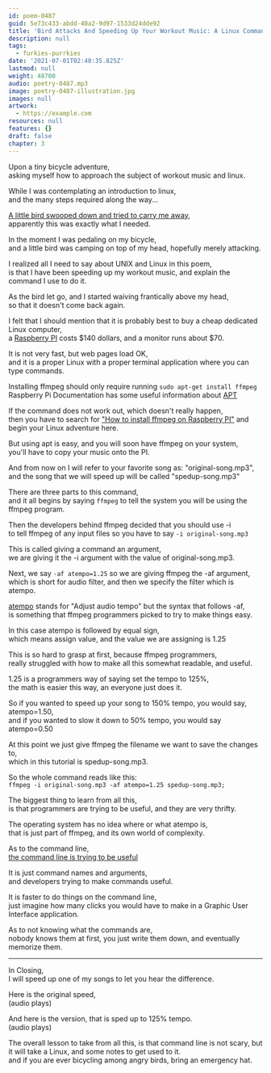 ```yaml
---
id: poem-0487
guid: 5e73c433-abdd-40a2-9d97-1533d24dde92
title: 'Bird Attacks And Speeding Up Your Workout Music: A Linux Command Line Tutorial'
description: null
tags:
  - furkies-purrkies
date: '2021-07-01T02:40:35.825Z'
lastmod: null
weight: 48700
audio: poetry-0487.mp3
image: poetry-0487-illustration.jpg
images: null
artwork:
  - https://example.com
resources: null
features: {}
draft: false
chapter: 3
---
```


Upon a tiny bicycle adventure,\
asking myself how to approach the subject of workout music and linux.

While I was contemplating an introduction to linux,\
and the many steps required along the way...

[A little bird swooped down and tried to carry me away](https://www.youtube.com/watch?v=gWGiWHwmhhc),\
apparently this was exactly what I needed.

In the moment I was pedaling on my bicycle,\
and a little bird was camping on top of my head, hopefully merely attacking.

I realized all I need to say about UNIX and Linux in this poem,\
is that I have been speeding up my workout music, and explain the command I use to do it.

As the bird let go, and I started waiving frantically above my head,\
so that it doesn't come back again.

I felt that I should mention that it is probably best to buy a cheap dedicated Linux computer,\
a [Raspberry PI](https://www.canakit.com/raspberry-pi-4-complete-starter-kit.html) costs $140 dollars, and a monitor runs about $70.

It is not very fast, but web pages load OK,\
and it is a proper Linux with a proper terminal application where you can type commands.

Installing ffmpeg should only require running `sudo apt-get install ffmpeg`\
Raspberry Pi Documentation has some useful information about [APT](https://www.raspberrypi.org/documentation/linux/software/apt.md)

If the command does not work out, which doesn't really happen,\
then you have to search for ["How to install ffmpeg on Raspberry PI"](https://www.google.com/search?q=How+to+install+ffmpeg+on+Raspberry+PI) and begin your Linux adventure here.

But using apt is easy, and you will soon have ffmpeg on your system,\
you'll have to copy your music onto the PI.

And from now on I will refer to your favorite song as: "original-song.mp3",\
and the song that we will speed up will be called "spedup-song.mp3"

There are three parts to this command,\
and it all begins by saying `ffmpeg` to tell the system you will be using the ffmpeg program.

Then the developers behind ffmpeg decided that you should use -i\
to tell ffmpeg of any input files so you have to say `-i original-song.mp3`

This is called giving a command an argument,\
we are giving it the -i argument with the value of original-song.mp3.

Next, we say `-af atempo=1.25` so we are giving ffmpeg the -af argument,\
which is short for audio filter, and then we specify the filter which is atempo.

[atempo](https://ffmpeg.org/ffmpeg-filters.html#atempo) stands for "Adjust audio tempo" but the syntax that follows -af,\
is something that ffmpeg programmers picked to try to make things easy.

In this case atempo is followed by equal sign,\
which means assign value, and the value we are assigning is 1.25

This is so hard to grasp at first, because ffmpeg programmers,\
really struggled with how to make all this somewhat readable, and useful.

1.25 is a programmers way of saying set the tempo to 125%,\
the math is easier this way, an everyone just does it.

So if you wanted to speed up your song to 150% tempo, you would say, atempo=1.50,\
and if you wanted to slow it down to 50% tempo, you would say atempo=0.50

At this point we just give ffmpeg the filename we want to save the changes to,\
which in this tutorial is spedup-song.mp3.

So the whole command reads like this:\
`ffmpeg -i original-song.mp3 -af atempo=1.25 spedup-song.mp3;`

The biggest thing to learn from all this,\
is that programmers are trying to be useful, and they are very thrifty.

The operating system has no idea where or what atempo is,\
that is just part of ffmpeg, and its own world of complexity.

As to the command line,\
[the command line is trying to be useful](https://www.youtube.com/watch?v=tc4ROCJYbm0)

It is just command names and arguments,\
and developers trying to make commands useful.

It is faster to do things on the command line,\
just imagine how many clicks you would have to make in a Graphic User Interface application.

As to not knowing what the commands are,\
nobody knows them at first, you just write them down, and eventually memorize them.

---

In Closing,\
I will speed up one of my songs to let you hear the difference.

Here is the original speed,\
(audio plays)

And here is the version, that is sped up to 125% tempo.\
(audio plays)

The overall lesson to take from all this, is that command line is not scary, but it will take a Linux, and some notes to get used to it.\
and if you are ever bicycling among angry birds, bring an emergency hat.
